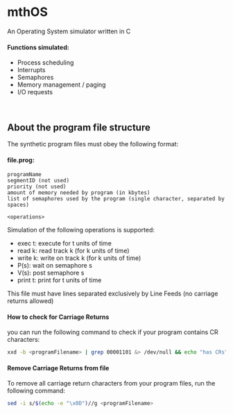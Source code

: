 # mthOS

An Operating System simulator written in C

#### Functions simulated:
- Process scheduling
- Interrupts
- Semaphores
- Memory management / paging
- I/O requests 

<br>

## About the program file structure
The synthetic program files must obey the following format:
#### file.prog:
```
programName
segmentID (not used)
priority (not used)
amount of memory needed by program (in kbytes)
list of semaphores used by the program (single character, separated by spaces)

<operations>
```
Simulation of the following operations is supported:
- exec t: execute for t units of time
- read k: read track k (for k units of time)
- write k: write on track k (for k units of time)
- P(s): wait on semaphore s
- V(s): post semaphore s
- print t: print for t units of time

This file must have lines separated exclusively by Line Feeds (no carriage returns allowed)

#### How to check for Carriage Returns
you can run the following command to check if your program contains CR characters:
```bash
xxd -b <programFilename> | grep 00001101 &> /dev/null && echo "has CRs" || echo "has no CRs"
```

#### Remove Carriage Returns from file
To remove all carriage return characters from your program files, run the following command:
```bash
sed -i s/$(echo -e "\x0D")//g <programFilename>
```
